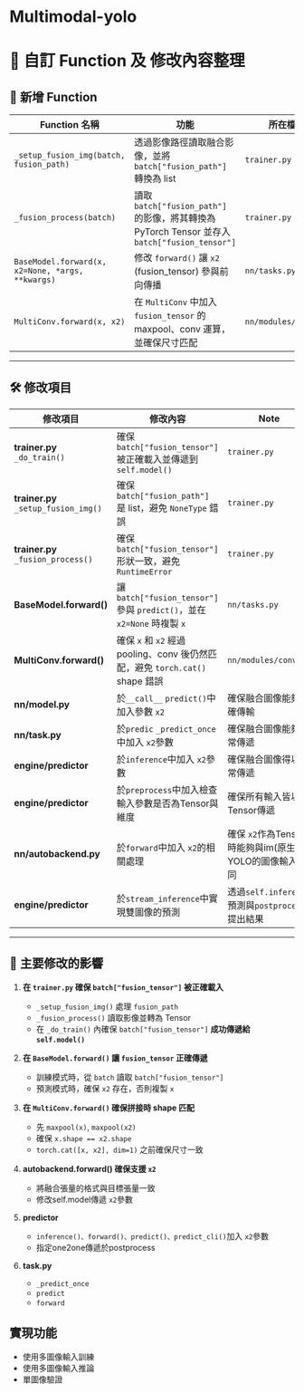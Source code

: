 # Multimodal-yolo
# **📝 自訂 Function 及 修改內容整理**
## **📌 新增 Function**
| **Function 名稱** | **功能** | **所在檔案** |
|-------------------|---------|-------------|
| `_setup_fusion_img(batch, fusion_path)` | 透過影像路徑讀取融合影像，並將 `batch["fusion_path"]` 轉換為 list | `trainer.py` |
| `_fusion_process(batch)` | 讀取 `batch["fusion_path"]` 的影像，將其轉換為 PyTorch Tensor 並存入 `batch["fusion_tensor"]` | `trainer.py` |
| `BaseModel.forward(x, x2=None, *args, **kwargs)` | 修改 `forward()` 讓 `x2` (fusion_tensor) 參與前向傳播 | `nn/tasks.py` |
| `MultiConv.forward(x, x2)` | 在 `MultiConv` 中加入 `fusion_tensor` 的 maxpool、conv 運算，並確保尺寸匹配 | `nn/modules/conv.py` |

---

## **🛠 修改項目**
| **修改項目** | **修改內容** | **Note** |
|-------------|------------|-------------|
| **trainer.py** `_do_train()` | 確保 `batch["fusion_tensor"]` 被正確載入並傳遞到 `self.model()` | `trainer.py` |
| **trainer.py** `_setup_fusion_img()` | 確保 `batch["fusion_path"]` 是 list，避免 `NoneType` 錯誤 | `trainer.py` |
| **trainer.py** `_fusion_process()` | 確保 `batch["fusion_tensor"]` 形狀一致，避免 `RuntimeError` | `trainer.py` |
| **BaseModel.forward()** | 讓 `batch["fusion_tensor"]` 參與 `predict()`，並在 `x2=None` 時複製 `x` | `nn/tasks.py` |
| **MultiConv.forward()** | 確保 `x` 和 `x2` 經過 pooling、conv 後仍然匹配，避免 `torch.cat()` shape 錯誤 | `nn/modules/conv.py` |
| **nn/model.py**|於`__call__` `predict()`中加入參數 `x2`|確保融合圖像能夠正確傳輸|
|**nn/task.py**|於`predic` `_predict_once`中加入 `x2`參數|確保融合圖像能夠正常傳遞|
|**engine/predictor**|於`inference`中加入 `x2`參數|確保融合圖像得以正常傳遞|
|**engine/predictor**|於`preprocess`中加入檢查輸入參數是否為Tensor與維度|確保所有輸入皆以Tensor傳遞|
|**nn/autobackend.py**|於`forward`中加入 `x2`的相關處理|確保 `x2`作為Tensor時能夠與im(原生YOLO的圖像輸入)相同|
|**engine/predictor**|於`stream_inference`中實現雙圖像的預測|透過`self.inference`預測與`postprocess`提出結果|




---

## **📌 主要修改的影響**
1. **在 `trainer.py` 確保 `batch["fusion_tensor"]` 被正確載入**  
   - `_setup_fusion_img()` 處理 `fusion_path`
   - `_fusion_process()` 讀取影像並轉為 Tensor
   - 在 `_do_train()` 內確保 `batch["fusion_tensor"]` **成功傳遞給 `self.model()`**

2. **在 `BaseModel.forward()` 讓 `fusion_tensor` 正確傳遞**
   - 訓練模式時，從 `batch` 讀取 `batch["fusion_tensor"]`
   - 預測模式時，確保 `x2` 存在，否則複製 `x`

3. **在 `MultiConv.forward()` 確保拼接時 shape 匹配**
   - 先 `maxpool(x)`, `maxpool(x2)`
   - 確保 `x.shape == x2.shape`
   - `torch.cat([x, x2], dim=1)` 之前確保尺寸一致
4. **autobackend.forward() 確保支援 `x2`**
   - 將融合張量的格式與目標張量一致
   - 修改self.model傳遞 `x2`參數
5. **predictor**
   - `inference()、forward()、predict()、predict_cli()`加入 `x2`參數
   - 指定one2one傳遞於postprocess
6. **task.py**   
   - `_predict_once`
   - `predict`
   - `forward`

## **實現功能**
- 使用多圖像輸入訓練
- 使用多圖像輸入推論
- 單圖像驗證
